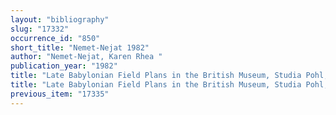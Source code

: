 ```yaml
---
layout: "bibliography"
slug: "17332"
occurrence_id: "850"
short_title: "Nemet-Nejat 1982"
author: "Nemet-Nejat, Karen Rhea "
publication_year: "1982"
title: "Late Babylonian Field Plans in the British Museum, Studia Pohl, Series Maior 11 (Roma)"
title: "Late Babylonian Field Plans in the British Museum, Studia Pohl, Series Maior 11 (Roma)"
previous_item: "17335"
---
```

